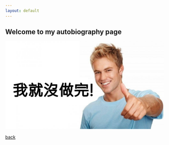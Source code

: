 ```yaml
---
layout: default
---
```


## Welcome to my autobiography page

![Branching](https://raw.githubusercontent.com/Eddy-Max-Lee/Eddy-CV-2/master/assets/img/not-yet-image.png)

[back](./)
